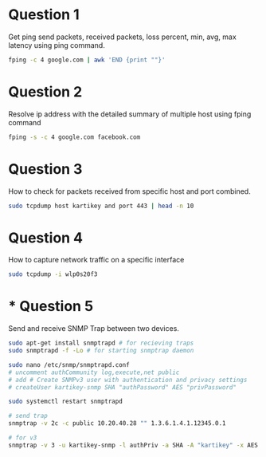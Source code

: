 # Question 1

Get ping send packets, received packets, loss percent, min, avg, max latency using ping command.

```bash
fping -c 4 google.com | awk 'END {print ""}'
```

# Question 2

Resolve ip address with the detailed summary of multiple host using fping command

```bash
fping -s -c 4 google.com facebook.com
```

# Question 3

How to check for packets received from specific host and port combined.

```bash
sudo tcpdump host kartikey and port 443 | head -n 10
```

# Question 4

How to capture network traffic on a specific interface

```bash
sudo tcpdump -i wlp0s20f3
```

# * Question 5

Send and receive SNMP Trap between two devices.

```bash
sudo apt-get install snmptrapd # for recieving traps
sudo snmptrapd -f -Lo # for starting snmptrap daemon

sudo nano /etc/snmp/snmptrapd.conf
# uncomment authCommunity log,execute,net public
# add # Create SNMPv3 user with authentication and privacy settings
# createUser kartikey-snmp SHA "authPassword" AES "privPassword"

sudo systemctl restart snmptrapd

# send trap
snmptrap -v 2c -c public 10.20.40.28 "" 1.3.6.1.4.1.12345.0.1

# for v3
snmptrap -v 3 -u kartikey-snmp -l authPriv -a SHA -A "kartikey" -x AES -X "motadata" 10.20.40.28 '' 1.3.6.1.4.1.12345.1.1.0 s "Test Trap"
```
